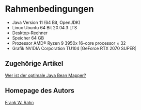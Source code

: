# Rahmenbedingungen

* Java Version 11 (64 Bit, OpenJDK)
* Linux Ubuntu 64 Bit 20.04.3 LTS
* Desktop-Rechner
* Speicher 64 GB
* Prozessor AMD® Ryzen 9 3950x 16-core processor × 32
* Grafik NVIDIA Corporation TU104 [GeForce RTX 2070 SUPER]

## Zugehörige Artikel

[Wer ist der optimale Java Bean Mapper?](https://www.frank-rahn.de/java-bean-mapper/?utm_source=github&utm_medium=readme&utm_campaign=performance&utm_content=bean-mapper-test-docs-jdk11-04)

## Homepage des Autors

[Frank W. Rahn](https://www.frank-rahn.de/?utm_source=github&utm_medium=readme&utm_campaign=performance&utm_content=bean-mapper-test-docs-jdk11-04)